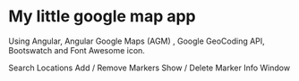 # My little google map app

Using Angular, Angular Google Maps (AGM) , Google GeoCoding API, Bootswatch and Font Awesome icon.

Search Locations
Add / Remove Markers
Show / Delete Marker Info Window
